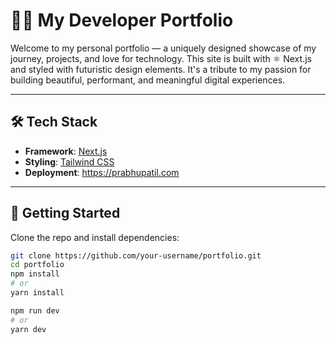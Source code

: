 # 👨‍💻 My Developer Portfolio

Welcome to my personal portfolio — a uniquely designed showcase of my journey, projects, and love for technology. This site is built with ⚛️ Next.js and styled with futuristic design elements. It's a tribute to my passion for building beautiful, performant, and meaningful digital experiences.


---

## 🛠️ Tech Stack

- **Framework**: [Next.js](https://nextjs.org/)
- **Styling**: [Tailwind CSS](https://tailwindcss.com/)
- **Deployment**: https://prabhupatil.com

---

## 🚀 Getting Started

Clone the repo and install dependencies:

```bash
git clone https://github.com/your-username/portfolio.git
cd portfolio
npm install
# or
yarn install
```

```bash
npm run dev
# or
yarn dev
```
